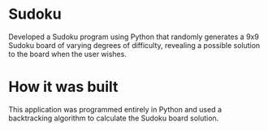 # Sudoku
Developed a Sudoku program using Python that randomly generates a 9x9 Sudoku board of varying degrees of difficulty, revealing a possible solution to the board when the user wishes.

# How it was built
This application was programmed entirely in Python and used a backtracking algorithm to calculate the Sudoku board solution.
